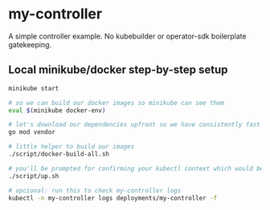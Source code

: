 # my-controller

A simple controller example. No kubebuilder or operator-sdk boilerplate gatekeeping.

## Local minikube/docker step-by-step setup

```bash
minikube start

# so we can build our docker images so minikube can see them
eval $(minikube docker-env)

# let's download our dependencies upfront so we have consistently fast docker builds
go mod vendor

# little helper to build our images
./script/docker-build-all.sh

# you'll be prompted for confirming your kubectl context which would be used as a target
./script/up.sh

# opcional: run this to check my-controller logs
kubectl -n my-controller logs deployments/my-controller -f
```
